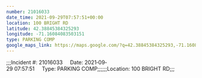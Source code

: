 ```yaml
---
number: 21016033
date_time: 2021-09-29T07:57:51+00:00
location: 100 BRIGHT RD
latitude: 42.38845384325293
longitude: -71.16084083503151
type: PARKING COMP
google_maps_link: https://maps.google.com/?q=42.38845384325293,-71.16084083503151
---
```


;;;Incident #: 21016033     Date: 2021‐09‐29 07:57:51     Type: PARKING COMP;;;;;;Location: 100 BRIGHT RD;;;
